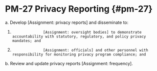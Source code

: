 # PM-27 Privacy Reporting {#pm-27}

a. Develop [Assignment: privacy reports] and disseminate to:

1. 
                     [Assignment: oversight bodies] to demonstrate accountability with statutory, regulatory, and policy privacy mandates; and

2. 
                     [Assignment: officials] and other personnel with responsibility for monitoring privacy program compliance; and

b. Review and update privacy reports [Assignment: frequency].

